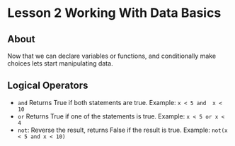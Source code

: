 # Lesson 2 Working With Data Basics

## About

Now that we can declare variables or functions, and conditionally make choices lets start manipulating data.



## Logical Operators

- `and` 	Returns True if both statements are true. Example: `x < 5 and  x < 10	`
- `or`	Returns True if one of the statements is true. Example: `x < 5 or x < 4	`
- `not`: Reverse the result, returns False if the result is true. Example: `not(x < 5 and x < 10)`

